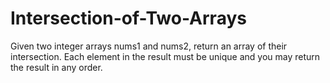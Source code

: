 # Intersection-of-Two-Arrays

Given two integer arrays nums1 and nums2, return an array of their intersection. Each element in the result must be unique and you may return the result in any order.
